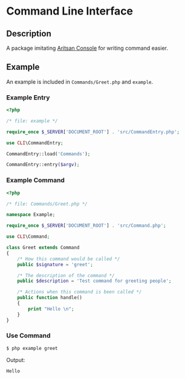 # Command Line Interface

## Description

A package imitating [Aritsan Console](https://laravel.com/docs/5.6/artisan) for writing command easier.

## Example

An example is included in `Commands/Greet.php` and `example`.

### Example Entry

```php
<?php

/* file: example */

require_once $_SERVER['DOCUMENT_ROOT'] . 'src/CommandEntry.php';

use CLI\CommandEntry;

CommandEntry::load('Commands');

CommandEntry::entry($argv);

```

### Example Command

```php
<?php

/* file: Commands/Greet.php */

namespace Example;

require_once $_SERVER['DOCUMENT_ROOT'] . 'src/Command.php';

use CLI\Command;

class Greet extends Command
{
    /* How this command would be called */
    public $signature = 'greet';

    /* The description of the command */
    public $description = 'Test command for greeting people';

    /* Actions when this command is been called */
    public function handle()
    {
        print "Hello \n";
    }
}

```

### Use Command

```bash
$ php example greet
```

Output:

```bash
Hello

```
